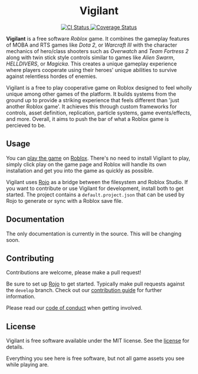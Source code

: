 <div align="center">
	<h1>Vigilant</h1>
</div>
<div align="center">
	<a href="https://github.com/LastTalon/Vigilant/actions">
		<img src="https://github.com/LastTalon/Vigilant/workflows/CI/badge.svg" alt="CI Status">
	</a>
	<a href="https://coveralls.io/github/LastTalon/Vigilant?branch=HEAD">
		<img src="https://coveralls.io/repos/github/LastTalon/Vigilant/badge.svg?branch=HEAD" alt="Coverage Status">
	</a>
</div>

**Vigilant** is a free software *Roblox* game. It combines the gameplay features of MOBA and RTS games like *Dota 2*, or *Warcraft III* with the character mechanics of hero/class shooters such as *Overwatch* and *Team Fortress 2* along with twin stick style controls similar to games like *Alien Swarm*, *HELLDIVERS*, or *Magicka*. This creates a unique gameplay experience where players cooperate using their heroes' unique abilities to survive against relentless hordes of enemies.

Vigilant is a free to play cooperative game on Roblox designed to feel wholly unique among other games of the platform. It builds systems from the ground up to provide a striking experience that feels different than 'just another Roblox game'. It achieves this through custom frameworks for controls, asset definition, replication, particle systems, game events/effects, and more. Overall, it aims to push the bar of what a Roblox game is percieved to be.

## Usage
You can [play the game](https://www.roblox.com/games/2510941316) on [Roblox](https://www.roblox.com/). There's no need to install Vigilant to play, simply click play on the game page and Roblox will handle its own installation and get you into the game as quickly as possible.

Vigilant uses [Rojo](https://rojo.space/) as a bridge between the filesystem and Roblox Studio. If you want to contribute or use Vigilant for development, install both to get started. The project contains a `default.project.json` that can be used by Rojo to generate or sync with a Roblox save file.

## Documentation
The only documentation is currently in the source. This will be changing soon.

## Contributing
Contributions are welcome, please make a pull request!

Be sure to set up [Rojo](https://rojo.space/) to get started. Typically make pull requests against the `develop` branch. Check out our [contribution guide](CONTRIBUTING.md) for further information.

Please read our [code of conduct](CODE_OF_CONDUCT.md) when getting involved.

## License
Vigilant is free software available under the MIT license. See the [license](LICENSE.md) for details.

Everything you see here is free software, but not all game assets you see while playing are.

